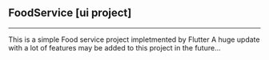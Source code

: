## FoodService [ui project]
------
This is a simple Food service project impletmented by Flutter
A huge update with a lot of features may be added to this project in the future...
